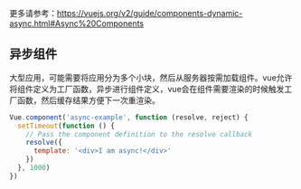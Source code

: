 更多请参考：https://vuejs.org/v2/guide/components-dynamic-async.html#Async%20Components

## 异步组件
大型应用，可能需要将应用分为多个小块，然后从服务器按需加载组件。vue允许将组件定义为工厂函数，异步进行组件定义，vue会在组件需要渲染的时候触发工厂函数，然后缓存结果方便下一次重渲染。

```js
Vue.component('async-example', function (resolve, reject) {
  setTimeout(function () {
    // Pass the component definition to the resolve callback
    resolve({
      template: '<div>I am async!</div>'
    })
  }, 1000)
})
```